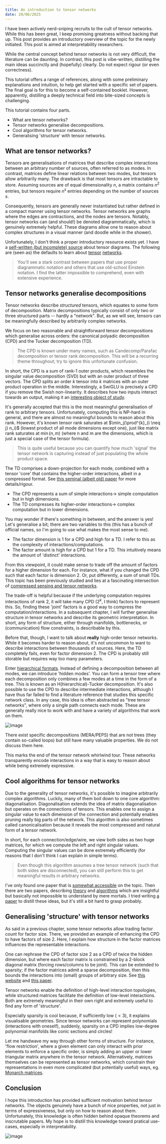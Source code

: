 ```yaml
---
title: An introduction to tensor networks
date: 20/06/2025
---
```


I have been actively nerd-sniping recruits to the cult of tensor networks.
While this has been great, I keep promising greatness without backing that up. This post provides an introductory overview of the topic for the newly initiated. This post is aimed at interpretability researchers.

While the central concept behind tensor networks is not very difficult, the literature can be daunting. In contrast, this post is vibe-written, distilling the main ideas succinctly and (hopefully) clearly. Do not expect rigour (or even correctness).

This tutorial offers a range of references, along with some preliminary explanations and intuition, to help get started with a specific set of papers. The final goal is for this to become a self-contained booklet.
However, apparently, distilling a deeply technical field into bite-sized concepts is challenging.

This tutorial contains four parts.

- What are tensor networks?
- Tensor networks generalise decompositions.
- Cool algorithms for tensor networks.
- Generalising 'structure' with tensor networks.

## What are tensor networks?

Tensors are generalisations of matrices that describe complex interactions between an arbitrary number of sources, often referred to as modes. In contrast, matrices define linear relations between two modes, but tensors allow arbitrarily many.
The drawback is that most tensors are intractable to store.
Assuming sources are of equal dimensionality $n$, a matrix contains $n^2$ entries, but tensors require $n^s$ entries depending on the number of sources $s$.

Consequently, tensors are generally never instantiated but rather defined in a compact manner using tensor networks. Tensor networks are graphs where the edges are contractions, and the nodes are tensors. Notably, tensor networks can (and should!) be denoted diagrammatically, which is genuinely extremely helpful. These diagrams allow one to reason about complex structures in a visual manner (and doodle while in the shower).

Unfortunately, I don't think a proper introductory resource exists yet.
I have a [self-written (but incomplete) source](https://compinterp.github.io/assets/book/intro/networks.html) about tensor diagrams.
The following are (seen as) the defaults to learn about [tensor](https://tensornetwork.org/) [networks](https://www.tensors.net/tutorials).

> You'll see a stark contrast between papers that use proper diagrammatic notation and others that use old-school Einstein notation. I find the latter impossible to comprehend, even with extensive experience.

## Tensor networks generalise decompositions

Tensor networks describe *structured* tensors, which equates to some form of decomposition. Matrix decompositions typically consist of only two or three structured parts -- hardly a "network". But, as we will see, tensors can be meaningfully described by arbitrarily complex networks.

We focus on two reasonable and straightforward tensor decompositions which generalise across orders: the canonical polyadic decomposition (CPD) and the Tucker decomposition (TD).

> The CPD is known under many names, such as Candecomp/Parafac decomposition or tensor rank decomposition. This will be a recurring theme throughout; try to ignore this unfortunate confusion.

In short, the CPD is a sum of rank-1 outer products, which resembles the singular value decomposition (SVD) but with an outer product of three vectors. The CPD splits an order $k$ tensor into $k$ matrices with an outer product operation in the middle. Interestingly, a SwiGLU is precisely a CPD if you remove the Swish non-linearity. It describes how two inputs interact towards an output, making it an [interesting object of study](https://arxiv.org/abs/2410.08417).

It's generally accepted that this is the most meaningful generalisation of rank to arbitrary tensors. Unfortunately, computing this is NP-hard in general, and there are almost no meaningful bounds to reason about this rank. However, it's known tensor rank saturates at $\min_j(\prod^{k}_{i \neq j} n_i)$ (lowest product of all mode dimensions except one), just like matrix rank saturates at $\min(n, m)$ (where n and m are the dimensions, which is just a special case of the tensor formula).

> This is quite useful because you can quantify how much 'signal' the tensor network is capturing instead of just populating the whole product space.

The TD comprises a down-projection for each mode, combined with a tensor 'core' that contains the higher-order interactions, albeit in a compressed format. See [this seminal (albeit old) paper](https://www.kolda.net/publication/TensorReview.pdf) for more details/rigour.

- The CPD represents a sum of simple interactions-> simple computation but in high dimensions.
- The TD compresses its higher-order interactions-> complex computation but in lower dimensions.

You may wonder if there's something in between, and the answer is yes!
Let's generalise a bit; there are two variables to this (this has a bunch of official names, so I'm going to use what makes the most sense to me).

- The factor dimension is 1 for a CPD and high for a TD. I refer to this as the complexity of interactions/computations.
- The factor amount is high for a CPD but 1 for a TD. This intuitively means the amount of 'distinct' interactions.

From this viewpoint, it could make sense to trade off the amount of factors for a higher dimension for each. For instance, what if you changed the CPD such that each factor is dimension 2. Or, put differently, a sum of small TDs. This topic has been previously studied and lies at a fascinating intersection of [compressed sensing and tensor networks](https://tensorlab.net/doc/ll1.html).

The trade-off is helpful because if the underlying computation requires interactions of rank 2, it will take many CPD ($2^k$, I think) factors to represent this. So, finding these 'joint' factors is a good way to compress the computation/interactions. In a subsequent chapter, I will further generalise structure in tensor networks and describe its geometric interpretation. In short, any form of structure, either through manifolds, bottlenecks, or (communication) flow constraints, is describable by this.

Before that, though, I want to talk about **really** high-order tensor networks. While it becomes harder to reason about, it's not uncommon to want to describe interactions between thousands of sources. Here, the TD completely fails, even for factor dimension 2. The CPD is probably still storable but requires way too many parameters.

Enter [hierarchical formats](https://publications.rwth-aachen.de/record/674222/files/674222.pdf). Instead of defining a decomposition between all modes, we can introduce 'hidden modes'. You can form a tensor tree where each decomposition only combines a few modes at a time in the form of a tree. This is known as an H(hierarchical)-Tucker decomposition. It's also possible to use the CPD to describe intermediate interactions, although I have thus far failed to find a literature reference that studies this specific network class. In any case, this idea is often abstracted as "tree tensor networks", where only a single path connects each mode. These are generally really nice to work with and have a variety of algorithms that work on them.

![image](/blogs/carsales.jpg)

There exist specific decompositions (MERA/PEPS) that are not trees (they contain so-called loops) but still have many valuable properties. We do not discuss them here.

This marks the end of the tensor network whirlwind tour. These networks transparently encode interactions in a way that is easy to reason about while being extremely expressive.

## Cool algorithms for tensor networks

Due to the generality of tensor networks, it's possible to imagine arbitrarily complex algorithms. Luckily, many of them boil down to one core algorithm: diagonalisation. Diagonalisation extends the idea of matrix diagonalisation but operates on the connections of tensors. This enables one to assign a singular value to each dimension of the connection and potentially enables pruning really big parts of the network. This algorithm is also sometimes called canonicalisation because it reveals the most compressed and natural form of a tensor network.

In short, for each connection/edge/wire, we view both sides as two huge matrices, for which we compute the left and right singular values. Computing the singular values can be done extremely efficiently (for reasons that I don't think I can explain in simple terms).

> Even though this algorithm assumes a tree tensor network (such that both sides are disconnected), you can still perform this to get meaningful results in arbitrary networks.

I've only found one paper that is [somewhat accessible](https://arxiv.org/pdf/1801.05390) on the topic.
Then there are two papers, describing [theory](https://arxiv.org/pdf/1705.00880) and [algorithms](https://arxiv.org/pdf/1811.04455) which are insightful but basically not impossible to understand by mere mortals.
I tried writing [a paper](https://arxiv.org/pdf/2504.02667) to distill these ideas, but it's still a bit hard to grasp probably.

## Generalising 'structure' with tensor networks

As said in a previous chapter, some tensor networks allow trading factor count for factor size. There, we provided an example of enhancing the CPD to have factors of size 2. Here, I explain how structure in the factor matrices influences the representable interactions.

One can rephrase the CPD of factor size 2 as a CPD of twice the hidden dimension, but where each factor matrix is constrained by a 2-block diagonal matrix (forcing rows/columns to be joint). This can be extended to sparsity; if the factor matrices admit a sparse decomposition, then this bounds the interactions into (small) groups of arbitrary size. See [this website](https://tensorlab.net/doc/cpd.html) and [this paper](https://lirias.kuleuven.be/retrieve/646609).

Tensor networks enable the definition of high-level interaction topologies, while structured matrices facilitate the definition of low-level interactions. Both are extremely meaningful in their own right and extremely useful to find any form of 'structure'.

Especially sparsity is cool because, if sufficiently low ($<3$), it explains visualisable geometries. Since tensor networks can represent polynomials (interactions with oneself), suddenly, sparsity on a CPD implies low-degree polynomial manifolds like conic sections and circles!

Let me handwave my way through other forms of structure. For instance, 'flow restriction', where a given element can only interact with prior elements to enforce a specific order, is simply adding an upper or lower triangular matrix anywhere in the tensor network. Alternatively, matrices themselves can be represented as tensor networks, which constrain their representations in even more complicated (but potentially useful) ways, eg. [Monarch matrices](https://arxiv.org/abs/2204.00595).

## Conclusion

I hope this introduction has provided sufficient motivation behind tensor networks.
The objects genuinely have a bunch of nice properties, not just in terms of expressiveness, but only on how to reason about them.
Unfortunately, this knowledge is often hidden behind opaque theorems and inscrutable papers.
My hope is to distill this knowledge toward pratical use-cases, especially in interpretability.

![image](/blogs/happysad.jpg)
